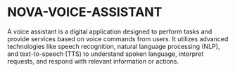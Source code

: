 # NOVA-VOICE-ASSISTANT
A voice assistant is a digital application designed to perform tasks and provide services based on voice commands from users. It utilizes advanced technologies like speech recognition, natural language processing (NLP), and text-to-speech (TTS) to understand spoken language, interpret requests, and respond with relevant information or actions.
